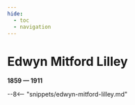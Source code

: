 ```yaml
---
hide:
  - toc
  - navigation 
---
```


# Edwyn Mitford Lilley

**1859 — 1911**

--8<-- "snippets/edwyn-mitford-lilley.md"

